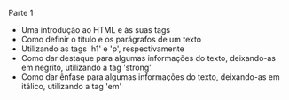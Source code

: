 Parte 1
- Uma introdução ao HTML e às suas tags
- Como definir o título e os parágrafos de um texto
- Utilizando as tags 'h1' e 'p', respectivamente
- Como dar destaque para algumas informações do texto, deixando-as em negrito, utilizando a tag 'strong'
- Como dar ênfase para algumas informações do texto, deixando-as em itálico, utilizando a tag 'em'
